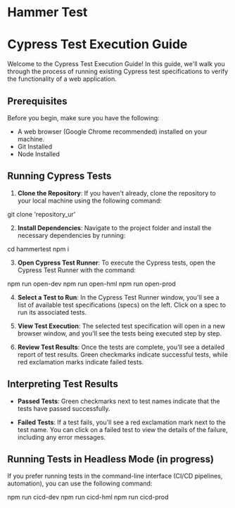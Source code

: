 # Hammer Test

# Cypress Test Execution Guide

Welcome to the Cypress Test Execution Guide! In this guide, we'll walk you through the process of running existing Cypress test specifications to verify the functionality of a web application.

## Prerequisites

Before you begin, make sure you have the following:

- A web browser (Google Chrome recommended) installed on your machine.
- Git Installed
- Node Installed

## Running Cypress Tests

1. **Clone the Repository**: If you haven't already, clone the repository to your local machine using the following command:

git clone 'repository_ur'

2. **Install Dependencies**: Navigate to the project folder and install the necessary dependencies by running:

cd hammertest
npm i

3. **Open Cypress Test Runner**: To execute the Cypress tests, open the Cypress Test Runner with the command:

npm run open-dev
npm run open-hml
npm run open-prod

4. **Select a Test to Run**: In the Cypress Test Runner window, you'll see a list of available test specifications (specs) on the left. Click on a spec to run its associated tests.

5. **View Test Execution**: The selected test specification will open in a new browser window, and you'll see the tests being executed step by step.

6. **Review Test Results**: Once the tests are complete, you'll see a detailed report of test results. Green checkmarks indicate successful tests, while red exclamation marks indicate failed tests.

## Interpreting Test Results

- **Passed Tests**: Green checkmarks next to test names indicate that the tests have passed successfully.

- **Failed Tests**: If a test fails, you'll see a red exclamation mark next to the test name. You can click on a failed test to view the details of the failure, including any error messages.

## Running Tests in Headless Mode (in progress)

If you prefer running tests in the command-line interface (CI/CD pipelines, automation), you can use the following command:

npm run cicd-dev
npm run cicd-hml
npm run cicd-prod